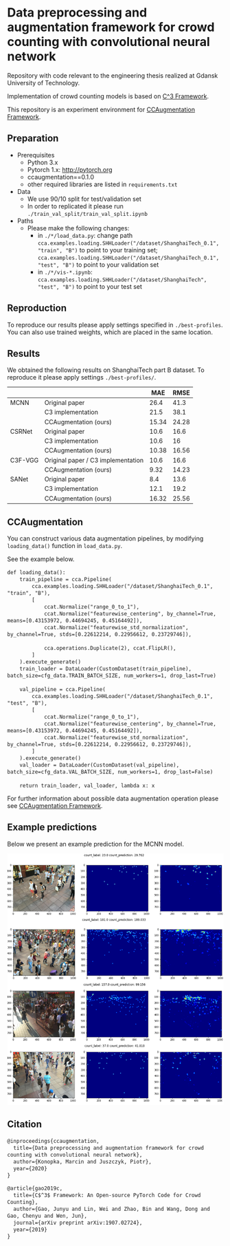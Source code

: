 # Data preprocessing and augmentation framework for crowd counting with convolutional neural network

Repository with code relevant to the engineering thesis realized at Gdansk University of Technology.

Implementation of crowd counting models is based on [C^3 Framework](https://github.com/gjy3035/C-3-Framework).

This repository is an experiment environment for [CCAugmentation Framework](https://github.com/pijuszczyk/CCAugmentation).

## Preparation
- Prerequisites
  - Python 3.x
  - Pytorch 1.x: http://pytorch.org
  - ccaugmentation==0.1.0
  - other required libraries are listed in ```requirements.txt```
- Data
  - We use 90/10 split for test/validation set
  - In order to replicated it please run `./train_val_split/train_val_split.ipynb`
- Paths
  - Please make the following changes:
    - in `./*/load_data.py`: change path `cca.examples.loading.SHHLoader("/dataset/ShanghaiTech_0.1", "train", "B")` to point to your training set; `cca.examples.loading.SHHLoader("/dataset/ShanghaiTech_0.1", "test", "B")` to point to your validation set
    - in `./*/vis-*.ipynb`: `cca.examples.loading.SHHLoader("/dataset/ShanghaiTech", "test", "B")` to point to your test set

## Reproduction
 
To reproduce our results please apply settings specified in `./best-profiles`. You can also use trained weights, which are placed in the same location.

## Results

We obtained the following results on ShanghaiTech part B dataset. To reproduce it please apply settings `./best-profiles/`.

|         |                                    | MAE   | RMSE  |
|---------|------------------------------------|-------|-------|
|   MCNN  | Original paper                     |  26.4 |  41.3 |
|         | C3 implementation                  |  21.5 |  38.1 |
|         | CCAugmentation (ours)              | 15.34 | 24.28 |
|  CSRNet | Original paper                     |  10.6 |  16.6 |
|         | C3 implementation                  |  10.6 |    16 |
|         | CCAugmentation (ours)              | 10.38 | 16.56 |
| C3F-VGG | Original paper / C3 implementation |  10.6 |  16.6 |
|         | CCAugmentation (ours)              |  9.32 | 14.23 |
|  SANet  | Original paper                     |   8.4 |  13.6 |
|         | C3 implementation                  |  12.1 |  19.2 |
|         | CCAugmentation (ours)              | 16.32 | 25.56 |

## CCAugmentation

You can construct various data augmentation pipelines, by modifying ```loading_data()``` function in ```load_data.py```.

See the example below.

```
def loading_data():
    train_pipeline = cca.Pipeline(
        cca.examples.loading.SHHLoader("/dataset/ShanghaiTech_0.1", "train", "B"),
        [
            ccat.Normalize("range_0_to_1"),
            ccat.Normalize("featurewise_centering", by_channel=True, means=[0.43153972, 0.44694245, 0.45164492]),
            ccat.Normalize("featurewise_std_normalization", by_channel=True, stds=[0.22612214, 0.22956612, 0.23729746]),
            
            cca.operations.Duplicate(2), ccat.FlipLR(),   
        ]
    ).execute_generate()
    train_loader = DataLoader(CustomDataset(train_pipeline), batch_size=cfg_data.TRAIN_BATCH_SIZE, num_workers=1, drop_last=True)

    val_pipeline = cca.Pipeline(
        cca.examples.loading.SHHLoader("/dataset/ShanghaiTech_0.1", "test", "B"),
        [
            ccat.Normalize("range_0_to_1"),
            ccat.Normalize("featurewise_centering", by_channel=True, means=[0.43153972, 0.44694245, 0.45164492]),
            ccat.Normalize("featurewise_std_normalization", by_channel=True, stds=[0.22612214, 0.22956612, 0.23729746]),
        ]
    ).execute_generate()
    val_loader = DataLoader(CustomDataset(val_pipeline), batch_size=cfg_data.VAL_BATCH_SIZE, num_workers=1, drop_last=False)
    
    return train_loader, val_loader, lambda x: x
```

For further information about possible data augmentation operation please see [CCAugmentation Framework](https://github.com/pijuszczyk/CCAugmentation).

## Example predictions

Below we present an example prediction for the MCNN model.

![img](./img/mcnn_output_15.62_23.93.png)

## Citation

```
@inproceedings{ccaugmentation,
  title={Data preprocessing and augmentation framework for crowd counting with convolutional neural network},
  author={Konopka, Marcin and Juszczyk, Piotr},
  year={2020}
}
```
```
@article{gao2019c,
  title={C$^3$ Framework: An Open-source PyTorch Code for Crowd Counting},
  author={Gao, Junyu and Lin, Wei and Zhao, Bin and Wang, Dong and Gao, Chenyu and Wen, Jun},
  journal={arXiv preprint arXiv:1907.02724},
  year={2019}
}
```
